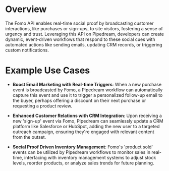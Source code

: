 # Overview

The Fomo API enables real-time social proof by broadcasting customer interactions, like purchases or sign-ups, to site visitors, fostering a sense of urgency and trust. Leveraging this API on Pipedream, developers can create dynamic, event-driven workflows that respond to these social cues with automated actions like sending emails, updating CRM records, or triggering custom notifications.

# Example Use Cases

- **Boost Email Marketing with Real-time Triggers**: When a new purchase event is broadcasted by Fomo, a Pipedream workflow can automatically capture this event and use it to trigger a personalized follow-up email to the buyer, perhaps offering a discount on their next purchase or requesting a product review.

- **Enhanced Customer Relations with CRM Integration**: Upon receiving a new 'sign-up' event via Fomo, Pipedream can seamlessly update a CRM platform like Salesforce or HubSpot, adding the new user to a targeted outreach campaign, ensuring they're engaged with relevant content from the outset.

- **Social Proof Driven Inventory Management**: Fomo's 'product sold' events can be utilized by Pipedream workflows to monitor sales in real-time, interfacing with inventory management systems to adjust stock levels, reorder products, or analyze sales trends for future planning.
